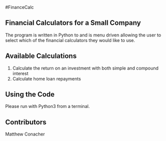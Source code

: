 #FinanceCalc
## Financial Calculators for a Small Company

The program is written in Python to and is menu driven allowing the user to select which of the financial calculators they would like to use.

## Available Calculations
1. Calculate the return on an investment with both simple and compound interest
2. Calculate home loan repayments

## Using the Code
Please run with Python3 from a terminal.

## Contributors
Matthew Conacher
